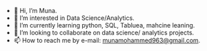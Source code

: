 - 👋 Hi, I’m Muna.
- 👀 I’m interested in Data Science/Analytics.
- 🌱 I’m currently learning python, SQL, Tabluea, mahcine leaning. 
- 💞️ I’m looking to collaborate on data science/ analytics projects.
- 📫 How to reach me by e-mail: munamohammed963@gmail.com.

<!---
muna-mohammed/muna-mohammed is a ✨ special ✨ repository because its `README.md` (this file) appears on your GitHub profile.
You can click the Preview link to take a look at your changes.
--->
